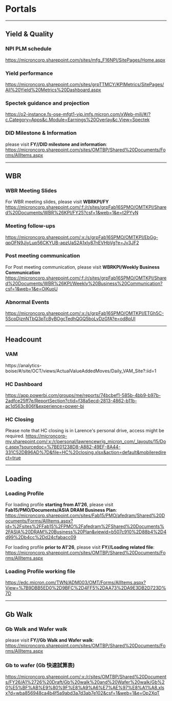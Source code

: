 # Portals
---

## Yield & Quality 

### NPI PLM schedule
https://microncorp.sharepoint.com/sites/mfg_F16NPI/SitePages/Home.aspx

### Yield performance
https://microncorp.sharepoint.com/sites/grpTTMCY/KPIMetrics/SitePages/All%20Yield%20Metrics%20Dashboard.aspx

### Spectek guidance and projection
https://o2-instance.fs-ose-mfgt1-vip.imfs.micron.com/xWeb-mili/#/?c.Category=Apps&c.Module=Earnings%20Overlay&c.View=Spectek

### DID Milestone & Information 
please visit **FY<Year>/<BP Cycle>/DID milestone and information**: 
https://microncorp.sharepoint.com/sites/OMTBP/Shared%20Documents/Forms/AllItems.aspx

---
## WBR 

### WBR Meeting Slides 
For WBR meeting slides, please visit **WBR<Year>KPI/FY<Year>** 
https://microncorp.sharepoint.com/:f:/r/sites/grpFab16SPMO/OMTKPI/Shared%20Documents/WBR%26KPI/FY25?csf=1&web=1&e=t2PYyN

### Meeting follow-ups
https://microncorp.sharepoint.com/:x:/s/grpFab16SPMO/OMTKPI/EbGg-qpOFN9JjyLup56CKYUB-apzUaS2A1xIy87nEVHbVg?e=Jv3JF2

### Post meeting communication
For Post meeting communication, please visit **WBR<Year>KPI/Weekly Business Communication**
https://microncorp.sharepoint.com/:f:/r/sites/grpFab16SPMO/OMTKPI/Shared%20Documents/WBR%26KPI/Weekly%20Business%20Communication?csf=1&web=1&e=OiKuoU

### Abnormal Events
https://microncorp.sharepoint.com/:x:/s/grpFab16SPMO/OMTKPI/ETGh5C-5ScpDjznNTbQ3pTcByBOgcTedhQGQ5boLvDzGfA?e=od8pUI

---

## Headcount 

### VAM 
https://analytics-boise/#/site/OCT/views/ActualValueAddedMoves/Daily_VAM_Site?:iid=1

### HC Dashboard 
https://app.powerbi.com/groups/me/reports/74bcbef1-585b-4bb9-b97b-2adfce25ff7e/ReportSection?ctid=f38a5ecd-2813-4862-b11b-ac1d563c806f&experience=power-bi

### HC Closing 
Please note that HC closing is in Larence's personal drive, access might be required. 
https://microncorp-my.sharepoint.com/:x:/r/personal/lawrencewrig_micron_com/_layouts/15/Doc.aspx?sourcedoc=%7BE01238D8-A882-49EF-8A44-331C52DB96AD%7D&file=HC%20closing.xlsx&action=default&mobileredirect=true

---
## Loading 

### Loading Profile 
For loading profile **starting from A1'26**, please visit **Fab15/PMO/Documents/ASIA DRAM Business Plan**:
https://microncorp.sharepoint.com/sites/Fab15/PMO/afedram/Shared%20Documents/Forms/AllItems.aspx?id=%2Fsites%2FFab15%2FPMO%2Fafedram%2FShared%20Documents%2FASIA%20DRAM%20Business%20Plan&viewid=b507c910%2D88b4%2D4d99%2Db4cc%2Dd24cfabacc09

For loading profile **prior to A1'26**, please visit **FY<Year>/<BP Cycle>/Loading related file**: 
https://microncorp.sharepoint.com/sites/OMTBP/Shared%20Documents/Forms/AllItems.aspx

### Loading Profile working file 
https://edc.micron.com/TWN/ADM003/OMT/Forms/AllItems.aspx?View=%7B9DBB5ED0%2D9BFC%2D4FF5%2DAA73%2DA9E3DB2D723D%7D

---

## Gb Walk 

### Gb Walk and Wafer walk 
please visit **FY<Year>/<BP Cycle>/Gb Walk and Wafer walk**: 
https://microncorp.sharepoint.com/sites/OMTBP/Shared%20Documents/Forms/AllItems.aspx

### Gb to wafer (Gb 快速試算表)
https://microncorp.sharepoint.com/:x:/r/sites/OMTBP/Shared%20Documents/FY26/A1%2726%20Draft/Gb%20walk%20and%20Wafer%20walk/Gb%20%E5%BF%AB%E9%80%9F%E8%A9%A6%E7%AE%97%E8%A1%A8.xlsx?d=wba856948ca4b4f5a9abd3a7d3ab7e102&csf=1&web=1&e=Op2XqT


